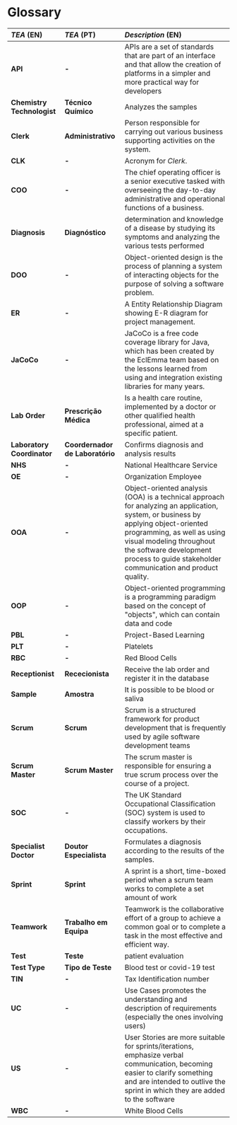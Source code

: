 # Glossary

| **_TEA_** (EN)  | **_TEA_** (PT) | **_Description_** (EN)                                           |                                       
|:------------------------|:-----------------|:--------------------------------------------|
| **API** | **-** | APIs  are a set of standards that are part of an interface and that allow the creation of platforms in a simpler and more practical way for developers
| **Chemistry Technologist** | **Técnico Químico** | Analyzes the samples |
| **Clerk** | **Administrativo** | Person responsible for carrying out various business supporting activities on the system. |
| **CLK** | **-** | Acronym for _Clerk_.|
| **COO** | **-** | The chief operating officer is a senior executive tasked with overseeing the day-to-day administrative and operational functions of a business. |
| **Diagnosis** | **Diagnóstico** | determination and knowledge of a disease by studying its symptoms and analyzing the various tests performed
| **DOO** | **-** | Object-oriented design is the process of planning a system of interacting objects for the purpose of solving a software problem. |
| **ER** | **-** | A Entity Relationship Diagram showing E-R diagram for project management. |
| **JaCoCo** | **-** | JaCoCo is a free code coverage library for Java, which has been created by the EclEmma team based on the lessons learned from using and integration existing libraries for many years.
| **Lab Order** | **Prescrição Médica** | Is a health care routine, implemented by a doctor or other qualified health professional, aimed at a specific patient. | 
| **Laboratory Coordinator** | **Coordernador de Laboratório** | Confirms diagnosis and analysis results |
| **NHS** | **-** | National Healthcare Service |
| **OE** | **-** | Organization Employee |
| **OOA** | **-** | Object-oriented analysis (OOA) is a technical approach for analyzing an application, system, or business by applying object-oriented programming, as well as using visual modeling throughout the software development process to guide stakeholder communication and product quality. |
| **OOP** | **-** | Object-oriented programming  is a programming paradigm based on the concept of "objects", which can contain data and code|
| **PBL** | **-** | Project-Based Learning |
| **PLT** | **-** | Platelets |
| **RBC** | **-** | Red Blood Cells |
| **Receptionist** | **Rececionista** | Receive the lab order and register it in the database |
| **Sample** | **Amostra** | It is possible to be blood or saliva |
| **Scrum** | **Scrum** | Scrum is a structured framework for product development that is frequently used by agile software development teams |
| **Scrum Master** | **Scrum Master** | The scrum master is responsible for ensuring a true scrum process over the course of a project. |
| **SOC**| **-** | The UK Standard Occupational Classification (SOC) system is used to classify workers by their occupations.
| **Specialist Doctor** | **Doutor Especialista** | Formulates a diagnosis according to the results of the samples.|
| **Sprint** | **Sprint** | A sprint is a short, time-boxed period when a scrum team works to complete a set amount of work |
| **Teamwork** | **Trabalho em Equipa** | Teamwork is the collaborative effort of a group to achieve a common goal or to complete a task in the most effective and efficient way. |
| **Test** | **Teste** | patient evaluation |
| **Test Type** | **Tipo de Teste** | Blood test or covid-19 test |
| **TIN** | **-** |  Tax Identification number |
| **UC** | **-** | Use Cases promotes the understanding and description of requirements (especially the ones involving users) |
| **US** | **-** | User Stories are more suitable for sprints/iterations, emphasize verbal communication, becoming easier to clarify something and are intended to outlive the sprint in which they are added to the software |
| **WBC** | **-** | White Blood Cells |







